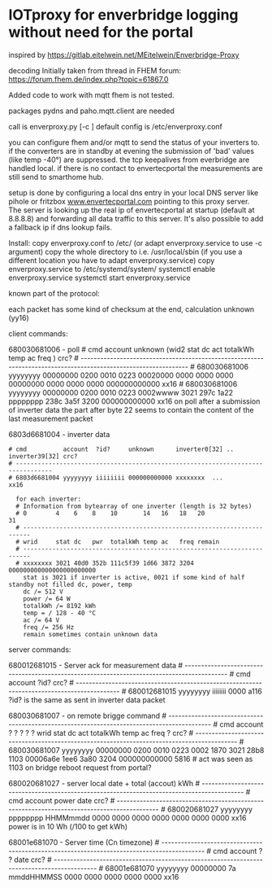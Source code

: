 # IOTproxy for enverbridge logging without need for the portal

inspired by
https://gitlab.eitelwein.net/MEitelwein/Enverbridge-Proxy

decoding Initially taken from thread in FHEM forum:
https://forum.fhem.de/index.php?topic=61867.0

Added code to work with mqtt
fhem is not tested.

packages pydns and paho.mqtt.client are needed

call is enverproxy.py [-c <configfile>]
  default config is /etc/enverproxy.conf

  you can configure fhem and/or mqtt to send the status of your inverters to.
  if the converters are in standby at evening the submission of 'bad' values (like temp -40°) are suppressed.
  the tcp keepalives from everbridge are handled local.
  if there is no contact to envertecportal the measurements are still send to smarthome hub.
  
  setup is done by configuring a local dns entry in your local DNS server like pihole or fritzbox www.envertecportal.com pointing to this proxy server. The server is looking up the real ip of envertecportal at startup (default at 8.8.8.8) and forwarding all data traffic to this server. It's also possible to add a fallback ip if dns lookup fails.

Install:
  copy enverproxy.conf to /etc/ (or adapt enverproxy.service to use -c argument)
  copy the whole directory to i.e. /usr/local/sbin (if you use a different location you have to adapt enverproxy.service)
  copy enverproxy.service to /etc/systemd/system/
  systemctl enable enverproxy.service
  systemctl start enverproxy.service




known part of the protocol:

each packet has some kind of checksum at the end, calculation unknown (yy16)

client commands:

  680030681006 - poll
    # cmd          account  unknown                    (wid2 stat dc   act  totalkWh temp ac   freq            ) crc?
    # ---------------------------------------------------------------------------------------------------------------
    # 680030681006 yyyyyyyy 00000000 0200 0010 0223 00020000 0000 0000 0000 00000000 0000 0000 0000 000000000000 xx16
    # 680030681006 yyyyyyyy 00000000 0200 0010 0223 0002wwww 3021 297c 1a22 pppppppp 238c 3a5f 3200 000000000000 xx16
      on poll after a submission of inverter data the part after byte 22 seems to contain the content of the last measurement packet

  6803d6681004 - inverter data
    
    # cmd          account  ?id?     unknown      inverter0[32] .. inverter39[32] crc?
    # --------------------------------------------------------------------------------
    # 6803d6681004 yyyyyyyy iiiiiiii 000000000000 xxxxxxxx  ...                   xx16
    
      for each inverter:    
      # Information from bytearray of one inverter (length is 32 bytes)
      # 0        4    6    8    10       14   16   18   20                    31  
      # ------------------------------------------------------------------------
      # wrid     stat dc   pwr  totalkWh temp ac   freq remain                    
      # ------------------------------------------------------------------------
      # xxxxxxxx 3021 40d0 352b 111c5f39 1d66 3872 3204 000000000000000000000000
        stat is 3021 if inverter is active, 0021 if some kind of half standby not filled dc, power, temp
        dc /= 512 V
        power /= 64 W
        totalkWh /= 8192 kWh
        temp = / 128 - 40 °C
        ac /= 64 V
        freq /= 256 Hz
        remain sometimes contain unknown data


server commands:

  680012681015 - Server ack for measurement data
    # -------------------------------------------------------------------------------------------
    # cmd          account  ?id?          crc?
    # -------------------------------------------------------------------------------------------
    # 680012681015 yyyyyyyy iiiiiiii 0000 a116
      ?id? is the same as sent in inverter data packet

  680030681007 - on remote brigge command
    # -------------------------------------------------------------------------------------------
    # cmd          account  ?        ?    ?    ?    ?    wrid stat dc   act  totalkWh temp ac   freq ?            crc?
    # -------------------------------------------------------------------------------------------
    # 680030681007 yyyyyyyy 00000000 0200 0010 0223 0002 1870 3021 28b8 1103 00006a6e 1ee6 3a80 3204 000000000000 5816
        # act was seen as 1103 on bridge reboot request from portal?

  680020681027 - server local date + total (accout) kWh
    # -------------------------------------------------------------------------------------------
    # cmd          account  power    date                                        crc?
    # -------------------------------------------------------------------------------------------
    # 680020681027 yyyyyyyy pppppppp HHMMmmdd 0000 0000 0000 0000 0000 0000 0000 xx16
      power is in 10 Wh (/100 to get kWh)

  68001e681070  - Server time (Cn timezone)
    # -------------------------------------------------------------------------------------------
    # cmd          account  ?        ?  date                                crc?
    # -------------------------------------------------------------------------------------------
    # 68001e681070 yyyyyyyy 00000000 7a mmddHHMMSS 0000 0000 0000 0000 0000 xx16
